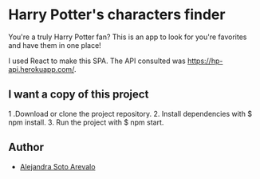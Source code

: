 # Harry Potter's characters finder

You're a truly Harry Potter fan? This is an app to look for you're favorites and have them in one place!

I used React to make this SPA. The API consulted was https://hp-api.herokuapp.com/.

## I want a copy of this project

1 .Download or clone the project repository.
2. Install dependencies with $ npm install.
3. Run the project with $ npm start.

## Author

- [Alejandra Soto Arevalo](https://www.linkedin.com/in/alejandrasotoa/)
